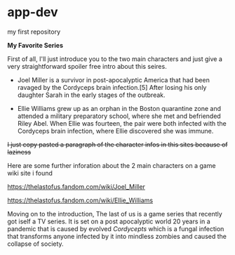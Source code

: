 # app-dev
my first repository

**My Favorite Series**

First of all, I'll just introduce you to the two main characters and just give a very straightforward spoiler free intro about this seires.

- Joel Miller is a survivor in post-apocalyptic America that had been ravaged by the Cordyceps brain infection.[5] After losing his only daughter Sarah in the early stages of the outbreak.

- Ellie Williams grew up as an orphan in the Boston quarantine zone and attended a military preparatory school, where she met and befriended Riley Abel. When Ellie was fourteen, the pair were both infected with the Cordyceps brain infection, where Ellie discovered she was immune.

~~I just copy pasted a paragraph of the character infos in this sites because of laziness~~

Here are some further inforation about the 2 main characters on a game wiki site i found

https://thelastofus.fandom.com/wiki/Joel_Miller

https://thelastofus.fandom.com/wiki/Ellie_Williams

Moving on to the introduction, The last of us is a game series that recently got iself a TV series.
It is set on a post apocalyptic world 20 years in a pandemic that is caused by evolved *Cordycepts* which is a fungal infection that transforms anyone infected by it into mindless zombies and caused the collapse of society.
